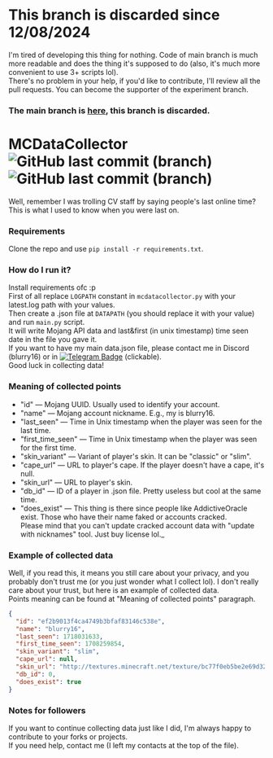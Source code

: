 # This branch is discarded since 12/08/2024

I'm tired of developing this thing for nothing. Code of main branch is much more readable and does the thing it's
supposed to do (also, it's much more convenient to use 3+ scripts lol).  
There's no problem in your help, if you'd like to contribute, I'll review all the pull requests. You can become the
supporter of the experiment branch.

### The main branch is [here](https://github.com/blurry16/MCDataCollector/tree/main), this branch is discarded.

# MCDataCollector ![GitHub last commit (branch)](https://img.shields.io/github/last-commit/blurry16/MCDataCollector/experiment?label=last%20commit%20to%20experiment) ![GitHub last commit (branch)](https://img.shields.io/github/last-commit/blurry16/MCDataCollector/dev-experiment?label=last%20commit%20to%20dev-experiment)

Well, remember I was trolling CV staff by saying people's last online time? This is what I used to know when you were
last on.

### Requirements

Clone the repo and use `pip install -r requirements.txt`.

### How do I run it?

Install requirements ofc :p  
First of all replace `LOGPATH` constant in `mcdatacollector.py` with your latest.log path with your values.  
Then create a .json file at `DATAPATH` (you should replace it with your value) and run `main.py` script.  
It will write Mojang API data and last&first (in unix timestamp) time seen date in the file you gave it.  
If you want to have my main data.json file, please contact me in Discord (blurry16) or
in [![Telegram Badge](https://img.shields.io/badge/Telegram-blue?style=for-the-badge&logo=telegram&logoColor=white)](https://t.me/blurry16)
(clickable).  
Good luck in collecting data!

### Meaning of collected points

- "id" — Mojang UUID. Usually used to identify your account.
- "name" — Mojang account nickname. E.g., my is blurry16.
- "last_seen" — Time in Unix timestamp when the player was seen for the last time.
- "first_time_seen" — Time in Unix timestamp when the player was seen for the first time.
- "skin_variant" — Variant of player's skin. It can be "classic" or "slim".
- "cape_url" — URL to player's cape. If the player doesn't have a cape, it's null.
- "skin_url" — URL to player's skin.
- "db_id" — ID of a player in .json file. Pretty useless but cool at the same time.
- "does_exist" — This thing is there since people like AddictiveOracle exist.
  Those who have their name faked or accounts cracked.  
  Please mind that you can't update cracked account data with "update with nicknames" tool.
  Just buy license lol._

### Example of collected data

Well, if you read this, it means you still care about your privacy, and you probably don't trust me (or you just wonder
what I collect lol).
I don't really care about your trust, but here is an example of collected data.  
Points meaning can be found at "Meaning of collected points" paragraph.

```json
{
  "id": "ef2b9013f4ca4749b3bfaf83146c538e",
  "name": "blurry16",
  "last_seen": 1718031633,
  "first_time_seen": 1708259854,
  "skin_variant": "slim",
  "cape_url": null,
  "skin_url": "http://textures.minecraft.net/texture/bc77f0eb5be2e69d320144242a29dcbeedfe2fc42df48638d86bac470fdab786",
  "db_id": 0,
  "does_exist": true
}
```

### Notes for followers

If you want to continue collecting data just like I did, I'm always happy to contribute to your forks or projects.  
If you need help, contact me (I left my contacts at the top of the file).